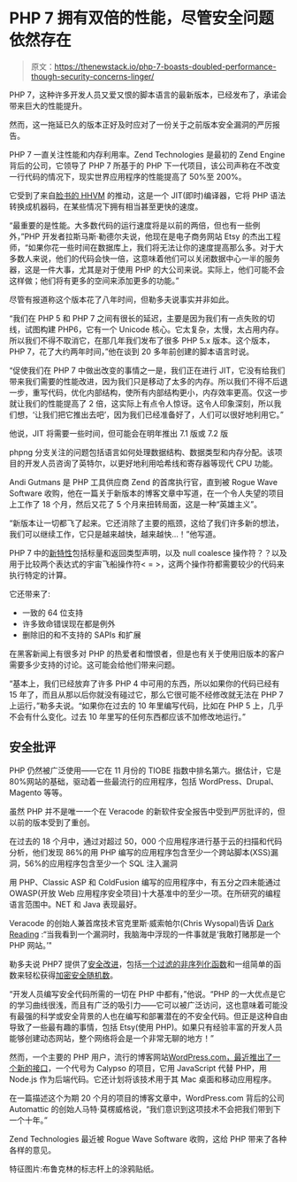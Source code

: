 # PHP 7 拥有双倍的性能，尽管安全问题依然存在

> 原文：<https://thenewstack.io/php-7-boasts-doubled-performance-though-security-concerns-linger/>

PHP 7，这种许多开发人员又爱又恨的脚本语言的最新版本，已经发布了，承诺会带来巨大的性能提升。

然而，这一拖延已久的版本正好及时应对了一份关于之前版本安全漏洞的严厉报告。

PHP 7 一直关注性能和内存利用率。Zend Technologies 是最初的 Zend Engine 背后的公司，它领导了 PHP 7 所基于的 PHP 下一代项目，该公司声称在不改变一行代码的情况下，现实世界应用程序的性能提高了 50%至 200%。

它受到了来自[脸书的 HHVM](http://www.zend.com/en/resources/php7_infographic) 的推动，这是一个 JIT(即时)编译器，它将 PHP 语法转换成机器码，在某些情况下拥有相当甚至更快的速度。

“最重要的是性能。大多数代码的运行速度将是以前的两倍，但也有一些例外，”PHP 开发者拉斯马斯·勒德尔夫说，他现在是电子商务网站 Etsy 的杰出工程师，“如果你花一些时间在数据库上，我们将无法让你的速度提高那么多。对于大多数人来说，他们的代码会快一倍，这意味着他们可以关闭数据中心一半的服务器，这是一件大事，尤其是对于使用 PHP 的大公司来说。实际上，他们可能不会这样做；他们将有更多的空间来添加更多的功能。”

尽管有报道称这个版本花了八年时间，但勒多夫说事实并非如此。

“我们在 PHP 5 和 PHP 7 之间有很长的延迟，主要是因为我们有一点失败的切线，试图构建 PHP6，它有一个 Unicode 核心。它太复杂，太慢，太占用内存。所以我们不得不取消它，在那几年我们发布了很多 PHP 5.x 版本。这个版本，PHP 7，花了大约两年时间，”他在谈到 20 多年前创建的脚本语言时说。

“促使我们在 PHP 7 中做出改变的事情之一是，我们正在进行 JIT，它没有给我们带来我们需要的性能改进，因为我们只是移动了太多的内存。所以我们不得不后退一步，重写代码，优化内部结构，使所有内部结构更小，内存效率更高。仅这一步就让我们的性能提高了 2 倍，这实际上有点令人惊讶。这令人印象深刻，所以我们想，‘让我们把它推出去吧’，因为我们已经准备好了，人们可以很好地利用它。”

他说，JIT 将需要一些时间，但可能会在明年推出 7.1 版或 7.2 版

phpng 分支关注的问题包括语言如何处理数据结构、数据类型和内存分配。该项目的开发人员咨询了英特尔，以更好地利用哈希线和寄存器等现代 CPU 功能。

Andi Gutmans 是 PHP 工具供应商 Zend 的首席执行官，直到被 Rogue Wave Software 收购，他在一篇关于新版本的博客文章中写道，在一个令人失望的项目上工作了 18 个月，然后又花了 5 个月来扭转局面，这是一种“英雄主义”。

“新版本让一切都飞了起来。它还消除了主要的瓶颈，这给了我们许多新的想法，我们可以继续工作，它只是越来越快，越来越快…！”他写道。

PHP 7 中的[新特性](https://secure.php.net/manual/en/migration70.new-features.php)包括标量和返回类型声明，以及 null coalesce 操作符？？以及用于比较两个表达式的宇宙飞船操作符< = >，这两个操作符都需要较少的代码来执行特定的计算。

它还带来了:

*   一致的 64 位支持
*   许多致命错误现在都是例外
*   删除旧的和不支持的 SAPIs 和扩展

在黑客新闻上有很多对 PHP 的热爱者和憎恨者，但是也有关于使用旧版本的客户需要多少支持的讨论。这可能会给他们带来问题。

“基本上，我们已经放弃了许多 PHP 4 中可用的东西，所以如果你的代码已经有 15 年了，而且从那以后你就没有碰过它，那么它很可能不经修改就无法在 PHP 7 上运行，”勒多夫说。“如果你在过去的 10 年里编写代码，比如在 PHP 5 上，几乎不会有什么变化。过去 10 年里写的任何东西都应该不加修改地运行。”

## **安全批评**

PHP 仍然被广泛使用——它在 11 月份的 TIOBE 指数中排名第六。据估计，它是 80%网站的基础，驱动着一些最流行的应用程序，包括 WordPress、Drupal、Magento 等等。

虽然 PHP 并不是唯一一个在 Veracode 的新软件安全报告中受到严厉批评的，但以前的版本受到了重创。

在过去的 18 个月中，通过对超过 50，000 个应用程序进行基于云的扫描和代码分析，他们发现 86%的用 PHP 编写的应用程序包含至少一个跨站脚本(XSS)漏洞，56%的应用程序包含至少一个 SQL 注入漏洞

用 PHP、Classic ASP 和 ColdFusion 编写的应用程序中，有五分之四未能通过 OWASP(开放 Web 应用程序安全项目)十大基准中的至少一项。在所研究的编程语言范围中。NET 和 Java 表现最好。

Veracode 的创始人兼首席技术官克里斯·威索帕尔(Chris Wysopal)告诉 [Dark Reading](http://www.darkreading.com/vulnerabilities---threats/the-programming-languages-that-spawn-the-most-software-vulnerabilities/d/d-id/1323397) :“当我看到一个漏洞时，我脑海中浮现的一件事就是‘我敢打赌那是一个 PHP 网站。’"

勒多夫说 PHP7 提供了[安全改进](https://www.techrepublic.com/article/php-7-0-boosts-speed-and-security-what-you-need-to-know/)，包括[一个过滤的非序列化函数](http://php.net/manual/en/migration70.new-features.php#migration70.new-features.filtered-unserialize)和一组简单的函数来轻松获得[加密安全随机数](http://php.net/manual/en/migration70.new-features.php#migration70.new-features.csprng-functions)。

“开发人员编写安全代码所需的一切在 PHP 中都有，”他说。“PHP 的一大优点是它的学习曲线很浅，而且有广泛的吸引力——它可以被广泛访问，这也意味着可能没有最强的科学或安全背景的人也在编写和部署潜在的不安全代码。但正是这种自由导致了一些最有趣的事情，包括 Etsy(使用 PHP)。如果只有经验丰富的开发人员能够创建动态网站，整个网络将会是一个非常无聊的地方！”

然而，一个主要的 PHP 用户，流行的博客网站[WordPress.com，最近推出了一个新的接口](http://www.wired.com/2015/11/wordpress-com-gets-a-new-face-and-joins-the-javascript-age/)，一个代号为 Calypso 的项目，它用 JavaScript 代替 PHP，用 Node.js 作为后端代码。它还计划将该技术用于其 Mac 桌面和移动应用程序。

在一篇描述这个为期 20 个月的项目的博客文章中，WordPress.com 背后的公司 Automattic 的创始人马特·莫楞威格说，“我们意识到这项技术不会把我们带到下一个十年。”

Zend Technologies 最近被 Rogue Wave Software 收购，这给 PHP 带来了各种各样的意见。

特征图片:布鲁克林的标志杆上的涂鸦贴纸。

<svg xmlns:xlink="http://www.w3.org/1999/xlink" viewBox="0 0 68 31" version="1.1"><title>Group</title> <desc>Created with Sketch.</desc></svg>